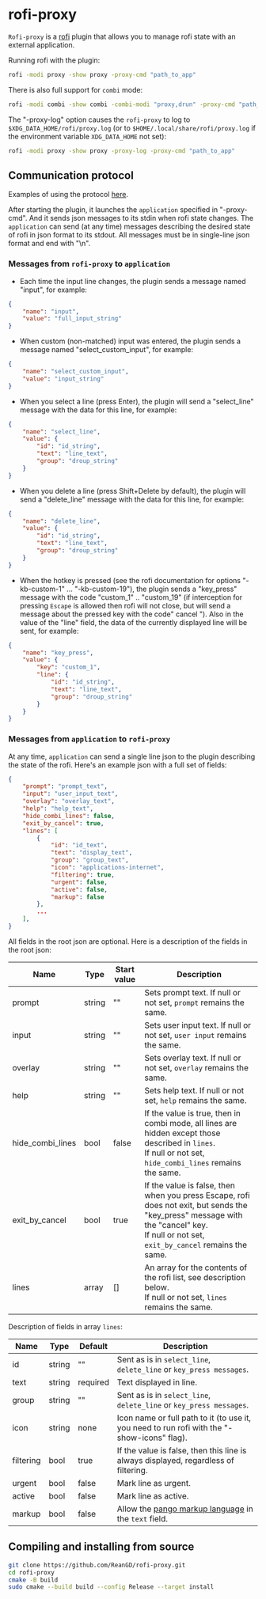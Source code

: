 # rofi-proxy

`Rofi-proxy` is a [rofi](https://github.com/davatorium/rofi) plugin that allows you to manage rofi state with an external application.

Running rofi with the plugin:

```bash
rofi -modi proxy -show proxy -proxy-cmd "path_to_app"
```

There is also full support for `combi` mode:

```bash
rofi -modi combi -show combi -combi-modi "proxy,drun" -proxy-cmd "path_to_app"
```

The "-proxy-log" option causes the `rofi-proxy` to log to `$XDG_DATA_HOME/rofi/proxy.log` (or to `$HOME/.local/share/rofi/proxy.log` if the environment variable `XDG_DATA_HOME` not set):

```bash
rofi -modi proxy -show proxy -proxy-log -proxy-cmd "path_to_app"
```

## Communication protocol

Examples of using the protocol [here](https://github.com/ReanGD/rofi-proxy/tree/master/example).

After starting the plugin, it launches the `application` specified in "-proxy-cmd". And it sends json messages to its stdin when rofi state changes. The `application` can send (at any time) messages describing the desired state of rofi in json format to its stdout. All messages must be in single-line json format and end with "\n".

### Messages from `rofi-proxy` to `application`

- Each time the input line changes, the plugin sends a message named "input", for example:

```json
{
    "name": "input",
    "value": "full_input_string"
}
```

- When custom (non-matched) input was entered, the plugin sends a message named "select_custom_input", for example:

```json
{
    "name": "select_custom_input",
    "value": "input_string"
}
```

- When you select a line (press Enter), the plugin will send a "select_line" message with the data for this line, for example:

```json
{
    "name": "select_line",
    "value": {
        "id": "id_string",
        "text": "line_text",
        "group": "droup_string"
    }
}
```

- When you delete a line (press Shift+Delete by default), the plugin will send a "delete_line" message with the data for this line, for example:

```json
{
    "name": "delete_line",
    "value": {
        "id": "id_string",
        "text": "line_text",
        "group": "droup_string"
    }
}
```

- When the hotkey is pressed (see the rofi documentation for options "-kb-custom-1" ... "-kb-custom-19"), the plugin sends a "key_press" message with the code "custom_1" .. "custom_19" (if interception for pressing `Escape` is allowed  then rofi will not close, but will send a message about the pressed key with the code" cancel "). Also in the value of the "line" field, the data of the currently displayed line will be sent, for example:

```json
{
    "name": "key_press",
    "value": {
        "key": "custom_1",
        "line": {
            "id": "id_string",
            "text": "line_text",
            "group": "droup_string"
        }
    }
}
```

### Messages from `application` to `rofi-proxy`

At any time, `application` can send a single line json to the plugin describing the state of the rofi. Here's an example json with a full set of fields:

```json
{
    "prompt": "prompt_text",
    "input": "user_input_text",
    "overlay": "overlay_text",
    "help": "help_text",
    "hide_combi_lines": false,
    "exit_by_cancel": true,
    "lines": [
        {
            "id": "id_text",
            "text": "display_text",
            "group": "group_text",
            "icon": "applications-internet",
            "filtering": true,
            "urgent": false,
            "active": false,
            "markup": false
        },
        ...
    ],
}
```

All fields in the root json are optional. Here is a description of the fields in the root json:

| Name             | Type   | Start value | Description                                                              |
|------------------|--------|-------------|--------------------------------------------------------------------------|
| prompt           | string | ""          | Sets prompt text. If null or not set, `prompt` remains the same.         |
| input            | string | ""          | Sets user input text. If null or not set, `user input` remains the same. |
| overlay          | string | ""          | Sets overlay text. If null or not set, `overlay` remains the same.       |
| help             | string | ""          | Sets help text. If null or not set, `help` remains the same.             |
| hide_combi_lines | bool   | false       | If the value is true, then in combi mode, all lines are hidden except those described in `lines`.</br>If null or not set, `hide_combi_lines` remains the same. |
| exit_by_cancel   | bool   | true        | If the value is false, then when you press Escape, rofi does not exit, but sends the "key_press" message with the "cancel" key.</br>If null or not set, `exit_by_cancel` remains the same. |
| lines            | array  | []          | An array for the contents of the rofi list, see description below.</br>If null or not set, `lines` remains the same. |

Description of fields in array `lines`:

| Name      | Type   | Default  | Description                                                                                                                 |
|-----------|--------|----------|-----------------------------------------------------------------------------------------------------------------------------|
| id        | string | ""       | Sent as is in `select_line`, `delete_line` or `key_press messages`.                                                         |
| text      | string | required | Text displayed in line.                                                                                                     |
| group     | string | ""       | Sent as is in `select_line`, `delete_line`  or `key_press messages`.                                                        |
| icon      | string | none     | Icon name or full path to it (to use it, you need to run rofi with the "-show-icons" flag).                                 |
| filtering | bool   | true     | If the value is false, then this line is always displayed, regardless of filtering.                                         |
| urgent    | bool   | false    | Mark line as urgent.                                                                                                        |
| active    | bool   | false    | Mark line as active.                                                                                                        |
| markup    | bool   | false    | Allow the [pango markup language](https://developer.gnome.org/pygtk/stable/pango-markup-language.html) in the `text` field. |

## Compiling and installing from source

```bash
git clone https://github.com/ReanGD/rofi-proxy.git
cd rofi-proxy
cmake -B build
sudo cmake --build build --config Release --target install
```
